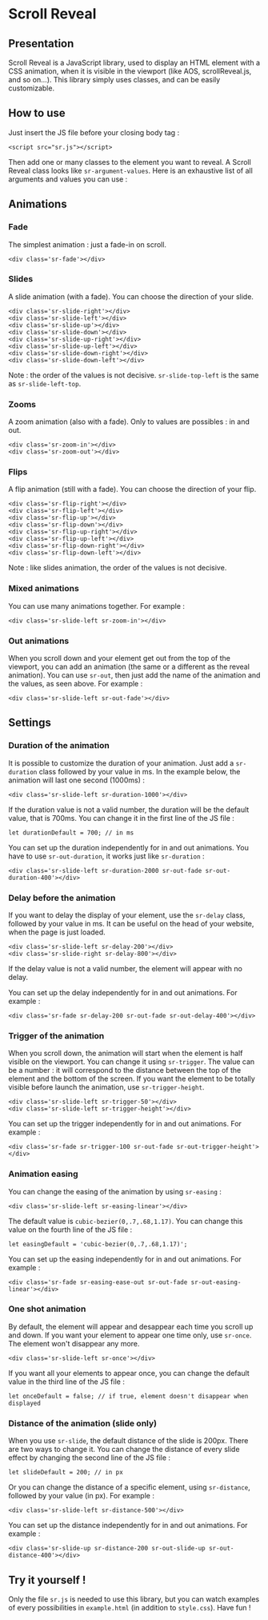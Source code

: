 # Scroll Reveal

## Presentation

Scroll Reveal is a JavaScript library, used to display an HTML element with a CSS animation, when it is visible in the viewport (like AOS, scrollReveal.js, and so on...). This library simply uses classes, and can be easily customizable.

## How to use

Just insert the JS file before your closing body tag :

	<script src="sr.js"></script>

Then add one or many classes to the element you want to reveal. A Scroll Reveal class looks like `sr-argument-values`. Here is an exhaustive list of all arguments and values you can use :

## Animations

### Fade

The simplest animation : just a fade-in on scroll.

	<div class='sr-fade'></div>

### Slides

A slide animation (with a fade). You can choose the direction of your slide.

	<div class='sr-slide-right'></div>
	<div class='sr-slide-left'></div>
	<div class='sr-slide-up'></div>
	<div class='sr-slide-down'></div>
	<div class='sr-slide-up-right'></div>
	<div class='sr-slide-up-left'></div>
	<div class='sr-slide-down-right'></div>
	<div class='sr-slide-down-left'></div>

Note : the order of the values is not decisive. `sr-slide-top-left` is the same as `sr-slide-left-top`.

### Zooms

A zoom animation (also with a fade). Only to values are possibles : in and out.

	<div class='sr-zoom-in'></div>
	<div class='sr-zoom-out'></div>

### Flips

A flip animation (still with a fade). You can choose the direction of your flip.

	<div class='sr-flip-right'></div>
	<div class='sr-flip-left'></div>
	<div class='sr-flip-up'></div>
	<div class='sr-flip-down'></div>
	<div class='sr-flip-up-right'></div>
	<div class='sr-flip-up-left'></div>
	<div class='sr-flip-down-right'></div>
	<div class='sr-flip-down-left'></div>

Note : like slides animation, the order of the values is not decisive.

### Mixed animations

You can use many animations together. For example : 

	<div class='sr-slide-left sr-zoom-in'></div>

### Out animations

When you scroll down and your element get out from the top of the viewport, you can add an animation (the same or a different as the reveal animation). You can use `sr-out`, then just add the name of the animation and the values, as seen above. For example :

	<div class='sr-slide-left sr-out-fade'></div>


## Settings

### Duration of the animation

It is possible to customize the duration of your animation. Just add a `sr-duration` class followed by your value in ms. In the example below, the animation will last one second (1000ms) :

	<div class='sr-slide-left sr-duration-1000'></div>

If the duration value is not a valid number, the duration will be the default value, that is 700ms. You can change it in the first line of the JS file :

	let durationDefault = 700; // in ms

You can set up the duration independently for in and out animations. You have to use `sr-out-duration`, it works just like `sr-duration` :

	<div class='sr-slide-left sr-duration-2000 sr-out-fade sr-out-duration-400'></div>


### Delay before the animation

If you want to delay the display of your element, use the `sr-delay` class, followed by your value in ms. It can be useful on the head of your website, when the page is just loaded.


	<div class='sr-slide-left sr-delay-200'></div>
	<div class='sr-slide-right sr-delay-800'></div>

If the delay value is not a valid number, the element will appear with no delay.

You can set up the delay independently for in and out animations. For example :

	<div class='sr-fade sr-delay-200 sr-out-fade sr-out-delay-400'></div>

### Trigger of the animation

When you scroll down, the animation will start when the element is half visible on the viewport. You can change it using `sr-trigger`. The value can be a number : it will correspond to the distance between the top of the element and the bottom of the screen. If you want the element to be totally visible before launch the animation, use `sr-trigger-height`.

	<div class='sr-slide-left sr-trigger-50'></div>
	<div class='sr-slide-left sr-trigger-height'></div>

You can set up the trigger independently for in and out animations. For example :

	<div class='sr-fade sr-trigger-100 sr-out-fade sr-out-trigger-height'></div>

### Animation easing

You can change the easing of the animation by using `sr-easing` :

	<div class='sr-slide-left sr-easing-linear'></div>

The default value is `cubic-bezier(0,.7,.68,1.17)`. You can change this value on the fourth line of the JS file :

	let easingDefault = 'cubic-bezier(0,.7,.68,1.17)';


You can set up the easing independently for in and out animations. For example :

	<div class='sr-fade sr-easing-ease-out sr-out-fade sr-out-easing-linear'></div>


### One shot animation

By default, the element will appear and desappear each time you scroll up and down. If you want your element to appear one time only, use `sr-once`. The element won't disappear any more.

	<div class='sr-slide-left sr-once'></div>

If you want all your elements to appear once, you can change the default value in the third line of the JS file :

	let onceDefault = false; // if true, element doesn't disappear when displayed

### Distance of the animation (slide only)

When you use `sr-slide`, the default distance of the slide is 200px. There are two ways to change it. You can change the distance of every slide effect by changing the second line of the JS file :

	let slideDefault = 200; // in px

Or you can change the distance of a specific element, using `sr-distance`, followed by your value (in px). For example : 

	<div class='sr-slide-left sr-distance-500'></div>

You can set up the distance independently for in and out animations. For example : 

	<div class='sr-slide-up sr-distance-200 sr-out-slide-up sr-out-distance-400'></div>
	
## Try it yourself !

Only the file `sr.js` is needed to use this library, but you can watch examples of every possibilities in `example.html` (in addition to `style.css`). Have fun !
